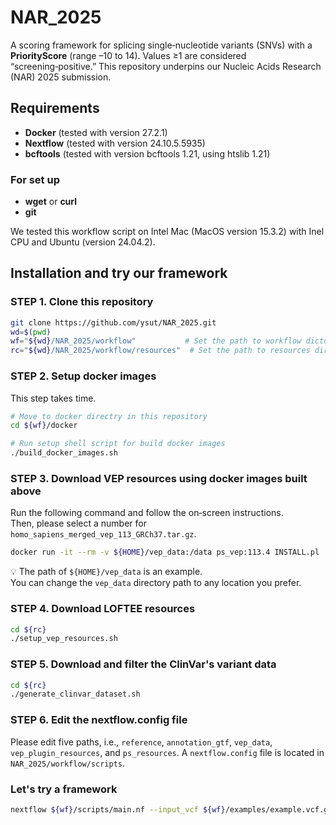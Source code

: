 # NAR_2025
A scoring framework for splicing single‑nucleotide variants (SNVs) with a **PriorityScore** (range –10 to 14). Values ≥1 are considered “screening‑positive.” This repository underpins our Nucleic Acids Research (NAR) 2025 submission.

## Requirements
- **Docker** (tested with version 27.2.1)  
- **Nextflow** (tested with version 24.10.5.5935)
- **bcftools** (tested with version bcftools 1.21, using htslib 1.21)

### For set up
- **wget** or **curl**
- **git**

We tested this workflow script on Intel Mac (MacOS version 15.3.2) with Inel CPU and Ubuntu (version 24.04.2).

## Installation and try our framework
### STEP 1. Clone this repository
```bash
git clone https://github.com/ysut/NAR_2025.git
wd=$(pwd)
wf="${wd}/NAR_2025/workflow"           # Set the path to workflow dictory
rc="${wd}/NAR_2025/workflow/resources"  # Set the path to resources directory 
```

### STEP 2. Setup docker images
This step takes time.
```bash
# Move to docker directry in this repository
cd ${wf}/docker

# Run setup shell script for build docker images
./build_docker_images.sh
```

### STEP 3. Download VEP resources using docker images built above
Run the following command and follow the on‑screen instructions.  
Then, please select a number for `homo_sapiens_merged_vep_113_GRCh37.tar.gz`. 
```bash
docker run -it --rm -v ${HOME}/vep_data:/data ps_vep:113.4 INSTALL.pl
```
💡 The path of `${HOME}/vep_data` is an example.  
You can change the `vep_data` directory path to any location you prefer.


### STEP 4. Download LOFTEE resources
```bash
cd ${rc}
./setup_vep_resources.sh
```

### STEP 5. Download and filter the ClinVar's variant data
```bash
cd ${rc}
./generate_clinvar_dataset.sh
```

### STEP 6. Edit the nextflow.config file
Please edit five paths, i.e., `reference`, `annotation_gtf`, `vep_data`, `vep_plugin_resources`, and `ps_resources`.
A `nextflow.config` file is located in `NAR_2025/workflow/scripts`.

### Let's try a framework
```bash
nextflow ${wf}/scripts/main.nf --input_vcf ${wf}/examples/example.vcf.gz --output_dir ${wf}/examples
